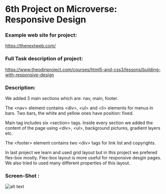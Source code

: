 # 6th Project on Microverse: Responsive Design

### Example web site for project:

https://thenextweb.com/

### Full Task description of project:

https://www.theodinproject.com/courses/html5-and-css3/lessons/building-with-responsive-design

### Description:

We added 3 main sections which are: nav, main, footer.

The \<nav\> element contains \<div\>, \<ul\> and \<li\> elements for menus in bars. Two bars, the white and yellow ones have position: fixed.

Main tag includes six \<section\> tags.
Inside  every section we added the content of the page using \<div\>, \<ul\>, background pictures, gradient layers etc.

The \<footer\> element contains two \<div\> tags for link list and copyrights.

In last project we learn and used grid layout but in this project we prefered flex-box mostly. Flex-box layout is more useful for responsive desgin pages. We also tried to used many different properties of this layout.


### Screen-Shot :
![alt text](https://i.ibb.co/1X1WtBT/screencapture-file-C-Users-euko9-Desktop-Microverse-Responsive-Design-index-html-2019-10-01-01-30-33.png "Screen Shot -1")
